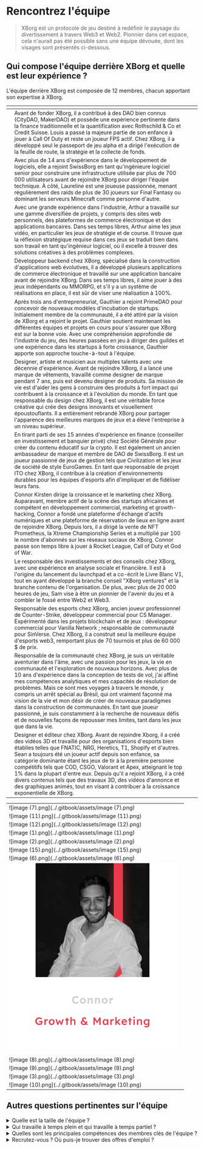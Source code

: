 # Rencontrez l'équipe

> XBorg est un protocole de jeu destiné à redéfinir le paysage du divertissement à travers Web3 et Web2. Pionnier dans cet espace, cela n'aurait pas été possible sans une équipe dévouée, dont les visages sont présentés ci-dessous.

## Qui compose l'équipe derrière XBorg et quelle est leur expérience ?

L'équipe derrière XBorg est composée de 12 membres, chacun apportant son expertise à XBorg.

<table data-view="cards" data-full-width="true"><thead><tr><th></th><th></th><th></th><th data-type="files"></th></tr></thead><tbody><tr><td></td><td>Avant de fonder XBorg, il a contribué à des DAO bien connus (CityDAO, MakerDAO) et possède une expérience pertinente dans la finance traditionnelle et la quantification avec Rothschild &#x26; Co et Credit Suisse. Louis a passé la majeure partie de son enfance à jouer à Call Of Duty et reste un joueur FPS actif. Chez XBorg, il a développé seul le passeport de jeu alpha et a dirigé l'exécution de la feuille de route, la stratégie et la collecte de fonds.</td><td></td><td></td></tr><tr><td></td><td>Avec plus de 14 ans d'expérience dans le développement de logiciels, elle a rejoint SwissBorg en tant qu'ingénieure logiciel senior pour construire une infrastructure utilisée par plus de 700 000 utilisateurs avant de rejoindre XBorg pour diriger l'équipe technique. À côté, Laureline est une joueuse passionnée, menant régulièrement des raids de plus de 30 joueurs sur Final Fantasy ou dominant les serveurs Minecraft comme personne d'autre.</td><td></td><td></td></tr><tr><td></td><td>Avec une grande expérience dans l'industrie, Arthur a travaillé sur une gamme diversifiée de projets, y compris des sites web personnels, des plateformes de commerce électronique et des applications bancaires. Dans ses temps libres, Arthur aime les jeux vidéo, en particulier les jeux de stratégie et de course. Il trouve que la réflexion stratégique requise dans ces jeux se traduit bien dans son travail en tant qu'ingénieur logiciel, où il excelle à trouver des solutions créatives à des problèmes complexes.</td><td></td><td></td></tr><tr><td></td><td>Développeur backend chez XBorg, spécialisé dans la construction d'applications web évolutives, il a développé plusieurs applications de commerce électronique et travaillé sur une application bancaire avant de rejoindre XBorg. Dans ses temps libres, il aime jouer à des jeux indépendants ou MMORPG, et s'il y a un système de réalisations en place, il est sûr de viser une réalisation à 100%.</td><td></td><td></td></tr><tr><td></td><td>Après trois ans d'entrepreneuriat, Gauthier a rejoint PrimeDAO pour concevoir de nouveaux modèles d'incubation de startups. Initialement membre de la communauté, il a été attiré par la vision de XBorg et a rejoint le projet. Gauthier soutient maintenant les différentes équipes et projets en cours pour s'assurer que XBorg est sur la bonne voie. Avec une compréhension approfondie de l'industrie du jeu, des heures passées en jeu à diriger des guildes et une expérience dans les startups à forte croissance, Gauthier apporte son approche touche-à-tout à l'équipe.</td><td></td><td></td></tr><tr><td></td><td>Designer, artiste et musicien aux multiples talents avec une décennie d'expérience. Avant de rejoindre XBorg, il a lancé une marque de vêtements, travaillé comme designer de marque pendant 7 ans, puis est devenu designer de produits. Sa mission de vie est d'aider les gens à construire des produits à fort impact qui contribuent à la croissance et à l'évolution du monde. En tant que responsable du design chez XBorg, il est une véritable force créative qui crée des designs innovants et visuellement époustouflants. Il a entièrement rebrandé XBorg pour partager l'apparence des meilleures marques de jeux et a élevé l'entreprise à un niveau supérieur.</td><td></td><td></td></tr><tr><td></td><td>En tirant parti de ses 15 années d'expérience en finance (conseiller en investissement et banquier privé) chez Société Générale pour créer du contenu éducatif sur la crypto. Il est également un ancien ambassadeur de marque et membre de DAO de SwissBorg. Il est un joueur passionné de jeux de gestion tels que Civilization et les jeux de société de style EuroGames. En tant que responsable de projet ITO chez XBorg, il contribue à la création d'environnements durables pour les équipes d'esports afin d'impliquer et de fidéliser leurs fans.</td><td></td><td></td></tr><tr><td></td><td>Connor Kirsten dirige la croissance et le marketing chez XBorg. Auparavant, membre actif de la scène des startups africaines et compétent en développement commercial, marketing et growth-hacking, Connor a fondé une plateforme d'échange d'actifs numériques et une plateforme de réservation de lieux en ligne avant de rejoindre XBorg. Depuis lors, il a dirigé la vente de NFT Prometheus, la Xtreme Championship Series et a multiplié par 100 le nombre d'abonnés sur les réseaux sociaux de XBorg. Connor passe son temps libre à jouer à Rocket League, Call of Duty et God of War.</td><td></td><td></td></tr><tr><td></td><td>Le responsable des investissements et des conseils chez XBorg, avec une expérience en analyse sociale et financière. Il est à l'origine du lancement du launchpad et a co-écrit le Livre Blanc V1, tout en ayant développé la branche conseil "XBorg ventures" et la branche contenu de l'organisation. De plus, avec plus de 20 000 heures de jeu, Sam vise à être un pionnier de l'avenir du jeu et à combler le fossé entre Web2 et Web3.</td><td></td><td></td></tr><tr><td></td><td>Responsable des esports chez XBorg, ancien joueur professionnel de Counter-Strike, développeur commercial pour CS Manager. Expérimenté dans les projets blockchain et de jeux : développeur commercial pour Vanilla Network ; responsable de communauté pour SinVerse. Chez XBorg, il a construit seul la meilleure équipe d'esports web3, remportant plus de 70 tournois et plus de 60 000 $ de prix.</td><td></td><td></td></tr><tr><td></td><td>Responsable de la communauté chez XBorg, je suis un véritable aventurier dans l'âme, avec une passion pour les jeux, la vie en communauté et l'exploration de nouveaux horizons. Avec plus de 10 ans d'expérience dans la conception de tests de vol, j'ai affiné mes compétences analytiques et mes capacités de résolution de problèmes. Mais ce sont mes voyages à travers le monde, y compris un arrêt spécial au Brésil, qui ont vraiment façonné ma vision de la vie et mon désir de créer de nouveaux paradigmes dans la construction de communautés. En tant que joueur passionné, je suis constamment à la recherche de nouveaux défis et de nouvelles façons de repousser mes limites, tant dans les jeux que dans la vie.</td><td></td><td></td></tr><tr><td></td><td>Designer et éditeur chez XBorg. Avant de rejoindre Xborg, il a créé des vidéos 3D et travaillé pour des organisations d'esports bien établies telles que FNATIC, NRG, Heretics, T1, Shopify et d'autres. Sean a toujours été un joueur actif depuis son enfance, sa catégorie dominante étant les jeux de tir à la première personne compétitifs tels que COD, CSGO, Valorant et Apex, atteignant le top 1% dans la plupart d'entre eux. Depuis qu'il a rejoint XBorg, il a créé divers contenus tels que des travaux 3D, des vidéos d'annonce et des graphiques animés, tout en visant à contribuer à la croissance exponentielle de XBorg.</td><td></td><td></td></tr></tbody></table>

|                                                        |   |
| ------------------------------------------------------ | - |
| !\[image (7).png]\(../.gitbook/assets/image (7).png)   |   |
| !\[image (11).png]\(../.gitbook/assets/image (11).png) |   |
| !\[image (12).png]\(../.gitbook/assets/image (12).png) |   |
| !\[image (1).png]\(../.gitbook/assets/image (1).png)   |   |
| !\[image (2).png]\(../.gitbook/assets/image (2).png)   |   |
| !\[image (15).png]\(../.gitbook/assets/image (15).png) |   |
| !\[image (6).png]\(../.gitbook/assets/image (6).png)   |   |
| ![image.png](../.gitbook/assets/image.png)             |   |
| !\[image (8).png]\(../.gitbook/assets/image (8).png)   |   |
| !\[image (9).png]\(../.gitbook/assets/image (9).png)   |   |
| !\[image (3).png]\(../.gitbook/assets/image (3).png)   |   |
| !\[image (10).png]\(../.gitbook/assets/image (10).png) |   |

## Autres questions pertinentes sur l'équipe

<details>

<summary>Quelle est la taille de l'équipe ?</summary>

Il y a actuellement **12 employés à temps plein**.

</details>

<details>

<summary>Qui travaille à temps plein et qui travaille à temps partiel ?</summary>

**Tous** les membres de l'équipe travaillent à temps plein.

</details>

<details>

<summary>Quelles sont les principales compétences des membres clés de l'équipe ?</summary>

Notre équipe possède un ensemble de compétences diversifié, mais nous partageons tous une passion pour les jeux et les sports électroniques. Nos compétences vont du développement de logiciels et du développement de contrats intelligents au développement commercial, à la conception de produits et à la gestion de communauté.

</details>

<details>

<summary>Recrutez-vous ? Où puis-je trouver des offres d'emploi ?</summary>

Oui, nous recrutons des ingénieurs logiciels, des designers et des chefs de produit. Les postes sont disponibles ici :

[https://jobs.lever.co/swissborg?department=XBorg](https://jobs.lever.co/swissborg?department=XBorg)

</details>
